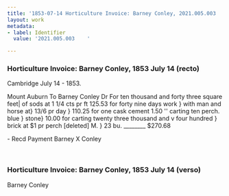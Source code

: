 ```yaml
---
title: '1853-07-14 Horticulture Invoice: Barney Conley, 2021.005.003    '
layout: work
metadata:
- label: Identifier
  value: '2021.005.003    '

---
```

<div class="pages">
<div id="page-1381318">
<h3><a name="page-1381318">Horticulture Invoice: Barney Conley, 1853 July 14 (recto)</a></h3>
<div class="page-content">
<p>Cambridge July 14 - 1853.</p>
<p>Mount Auburn To Barney Conley Dr<span class='line-break'> </span>For ten thousand and <span class='line-break'> </span>forty three square feet|<span class='line-break'> </span>of sods at 1 1/4 cts pr ft                        125.53<span class='line-break'> </span>for forty nine days work   } <span class='line-break'> </span>with man and horse at} <span class='line-break'> </span>13/6 pr day                            }                  110.25<span class='line-break'> </span>for one cask cement                                 1.50<span class='line-break'> </span>''  carting ten perch. blue } <span class='line-break'> </span>stone}                                                            10.00<span class='line-break'> </span>for carting twenty three <span class='line-break'> </span>thousand and v four hundred } <span class='line-break'> </span>brick at $1 pr perch [deleted] M. }         23 bu.<span class='line-break'> </span>________<span class='line-break'> </span>$270.68</p>
<p>- Recd Payment<span class='line-break'> </span>Barney X Conley</p>
</div>
</div>
<br />
<div id="page-1381319">
<h3><a name="page-1381319">Horticulture Invoice: Barney Conley, 1853 July 14 (verso)</a></h3>
<div class="page-content">
<p>Barney Conley</p>
</div>
</div>
<br />
</div>
